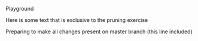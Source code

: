 Playground

Here is some text that is exclusive to the pruning exercise

Preparing to make all changes present on master branch (this line included)